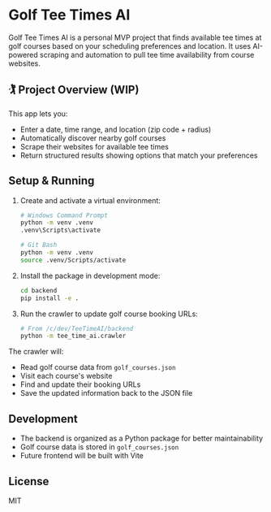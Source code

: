 # Golf Tee Times AI

Golf Tee Times AI is a personal MVP project that finds available tee times at golf courses based on your scheduling preferences and location. It uses AI-powered scraping and automation to pull tee time availability from course websites.

## 🏌️ Project Overview (WIP)

This app lets you:
- Enter a date, time range, and location (zip code + radius)
- Automatically discover nearby golf courses
- Scrape their websites for available tee times
- Return structured results showing options that match your preferences


## Setup & Running

1. Create and activate a virtual environment:
   ```bash
   # Windows Command Prompt
   python -m venv .venv
   .venv\Scripts\activate

   # Git Bash
   python -m venv .venv
   source .venv/Scripts/activate
   ```

2. Install the package in development mode:
   ```bash
   cd backend
   pip install -e .
   ```

3. Run the crawler to update golf course booking URLs:
   ```bash
   # From /c/dev/TeeTimeAI/backend
   python -m tee_time_ai.crawler
   ```

The crawler will:
- Read golf course data from `golf_courses.json`
- Visit each course's website
- Find and update their booking URLs
- Save the updated information back to the JSON file

## Development

- The backend is organized as a Python package for better maintainability
- Golf course data is stored in `golf_courses.json`
- Future frontend will be built with Vite

## License

MIT 
